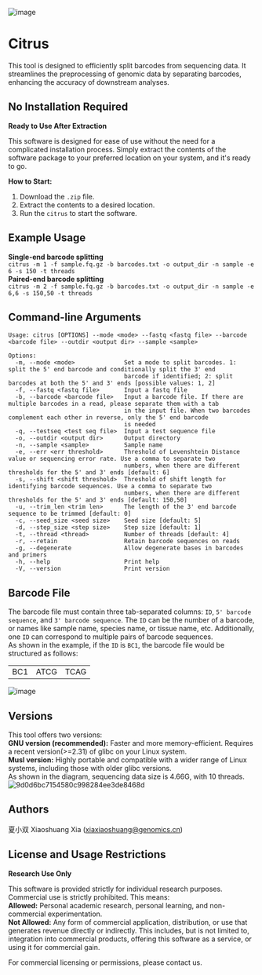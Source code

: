 ![image](https://github.com/user-attachments/assets/47158133-d60d-4eca-8f8c-aa34eed11b94)
# Citrus
This tool is designed to efficiently split barcodes from sequencing data. It streamlines the preprocessing of genomic data by separating barcodes, enhancing the accuracy of downstream analyses.

## No Installation Required  
**Ready to Use After Extraction**  

This software is designed for ease of use without the need for a complicated installation process. Simply extract the contents of the software package to your preferred location on your system, and it's ready to go.  

**How to Start:**  
1. Download the `.zip` file.
2. Extract the contents to a desired location.  
3. Run the `citrus` to start the software.  

## Example Usage
**Single-end barcode splitting**  
`citrus -m 1 -f sample.fq.gz -b barcodes.txt -o output_dir -n sample -e 6 -s 150 -t threads`  
**Paired-end barcode splitting**  
`citrus -m 2 -f sample.fq.gz -b barcodes.txt -o output_dir -n sample -e 6,6 -s 150,50 -t threads`

## Command-line Arguments
```
Usage: citrus [OPTIONS] --mode <mode> --fastq <fastq file> --barcode <barcode file> --outdir <output dir> --sample <sample>

Options:
  -m, --mode <mode>              Set a mode to split barcodes. 1: split the 5' end barcode and conditionally split the 3' end
                                 barcode if identified; 2: split barcodes at both the 5' and 3' ends [possible values: 1, 2]
  -f, --fastq <fastq file>       Input a fastq file
  -b, --barcode <barcode file>   Input a barcode file. If there are multiple barcodes in a read, please separate them with a tab
                                 in the input file. When two barcodes complement each other in reverse, only the 5' end barcode
                                 is needed
  -q, --testseq <test seq file>  Input a test sequence file
  -o, --outdir <output dir>      Output directory
  -n, --sample <sample>          Sample name
  -e, --err <err threshold>      Threshold of Levenshtein Distance value or sequencing error rate. Use a comma to separate two
                                 numbers, when there are different thresholds for the 5' and 3' ends [default: 6]
  -s, --shift <shift threshold>  Threshold of shift length for identifying barcode sequences. Use a comma to separate two
                                 numbers, when there are different thresholds for the 5' and 3' ends [default: 150,50]
  -u, --trim_len <trim len>      The length of the 3' end barcode sequence to be trimmed [default: 0]
  -c, --seed_size <seed size>    Seed size [default: 5]
  -d, --step_size <step size>    Step size [default: 1]
  -t, --thread <thread>          Number of threads [default: 4]
  -r, --retain                   Retain barcode sequences on reads
  -g, --degenerate               Allow degenerate bases in barcodes and primers
  -h, --help                     Print help
  -V, --version                  Print version
```

## Barcode File
The barcode file must contain three tab-separated columns: `ID`, `5' barcode sequence`, and `3' barcode sequence`. The `ID` can be the number of a barcode, or names like sample name, species name, or tissue name, etc. Additionally, one `ID` can correspond to multiple pairs of barcode sequences.  
As shown in the example, if the `ID` is `BC1`, the barcode file would be structured as follows:  
<table><tr><td>BC1</td><td>ATCG</td><td>TCAG</td></tr></table>

![image](https://github.com/user-attachments/assets/89bc2b4f-f1e0-4725-8827-80d8e8a2623f)


## Versions
This tool offers two versions:  
**GNU version (recommended):** Faster and more memory-efficient. Requires a recent version(>=2.31) of glibc on your Linux system.  
**Musl version:** Highly portable and compatible with a wider range of Linux systems, including those with older glibc versions.  
As shown in the diagram, sequencing data size is 4.66G, with 10 threads.  
![9d0d6bc7154580c998284ee3de8468d](https://github.com/user-attachments/assets/6004304c-2ea0-4d88-97b6-98df846a8dee)

## Authors
夏小双 Xiaoshuang Xia (xiaxiaoshuang@genomics.cn)

## License and Usage Restrictions
**Research Use Only**  

This software is provided strictly for individual research purposes. Commercial use is strictly prohibited. This means:  
**Allowed:** Personal academic research, personal learning, and non-commercial experimentation.  
**Not Allowed:** Any form of commercial application, distribution, or use that generates revenue directly or indirectly. This includes, but is not limited to, integration into commercial products, offering this software as a service, or using it for commercial gain.  

For commercial licensing or permissions, please contact us.
